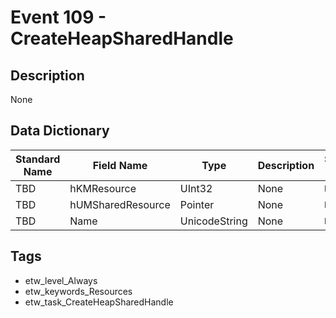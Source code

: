 # Event 109 - CreateHeapSharedHandle

## Description
None

## Data Dictionary
|Standard Name|Field Name|Type|Description|Sample Value|
|---|---|---|---|---|
|TBD|hKMResource|UInt32|None|`None`|
|TBD|hUMSharedResource|Pointer|None|`None`|
|TBD|Name|UnicodeString|None|`None`|

## Tags
* etw_level_Always
* etw_keywords_Resources
* etw_task_CreateHeapSharedHandle